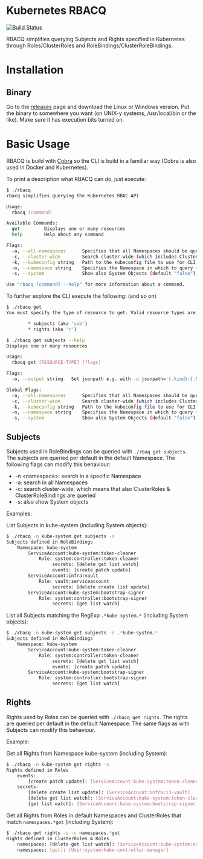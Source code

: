 # Kubernetes RBACQ

[![Build Status](https://travis-ci.org/sbueringer/kubernetes-rbacq.svg?branch=master)](https://travis-ci.org/sbueringer/kubernetes-rbacq)

RBACQ simplifies querying Subjects and Rights specified in Kubernetes through Roles/ClusterRoles and RoleBindings/ClusterRoleBindings.

# Installation

## Binary

Go to the [releases](https://github.com/sbueringer/kubernetes-rbacq/releases) page and download the Linux or Windows version. Put the binary to somewhere you want (on UNIX-y systems, /usr/local/bin or the like). Make sure it has execution bits turned on.

# Basic Usage

RBACQ is build with [Cobra](https://github.com/spf13/cobra) so the CLI is build in a familiar way (Cobra is also used in Docker and Kubernetes).

To print a description what RBACQ can do, just execute:
```bash
$ ./rbacq
rbacq simplifies querying the Kubernetes RBAC API

Usage:
  rbacq [command]

Available Commands:
  get         Displays one or many resources
  help        Help about any command

Flags:
  -a, --all-namespaces      Specifies that all Namespaces should be queried (default "false")
  -c, --cluster-wide        Search cluster-wide (which includes ClusterRoles & ClusterRolebindings)
  -k, --kubeconfig string   Path to the kubeconfig file to use for CLI requests (default "$HOME\\.kube\\config")
  -n, --namespace string    Specifies the Namespace in which to query (default "default")
  -s, --system              Show also System Objects (default "false")

Use "rbacq [command] --help" for more information about a command.
```

To further explore the CLI execute the following: (and so on)
```bash
$ ./rbacq get
You must specify the type of resource to get. Valid resource types are:

        * subjects (aka 'sub')
        * rights (aka 'r')
```

```bash
$ ./rbacq get subjects --help
Displays one or many resources

Usage:
  rbacq get [RESOURCE-TYPE] [flags]

Flags:
  -o, --output string   Set jsonpath e.g. with -o jsonpath='{.kind}:{.Name}'

Global Flags:
  -a, --all-namespaces      Specifies that all Namespaces should be queried (default "false")
  -c, --cluster-wide        Search cluster-wide (which includes ClusterRoles & ClusterRolebindings)
  -k, --kubeconfig string   Path to the kubeconfig file to use for CLI requests (default "C:\\Users\\SBUERIN\\.kube\\config")
  -n, --namespace string    Specifies the Namespace in which to query (default "default")
  -s, --system              Show also System Objects (default "false")

```

## Subjects

Subjects used in RoleBindings can be queried with `./rbaq get subjects`. The subjects are queried per default in the default Namespace. The following flags can modify this behaviour:
* -n \<namespace\>: search in a specific Namespace 
* -a: search in all Namespaces 
* -c: search cluster-wide, which means that also ClusterRoles & ClusterRoleBindings are queried 
* -s: also show System objects 

Examples:

List Subjects in kube-system (including System objects):
```bash
$ ./rbacq -n kube-system get subjects -s
Subjects defined in RoleBindings
    Namespace: kube-system
        ServiceAccount:kube-system:token-cleaner
            Role: system:controller:token-cleaner
                 secrets: [delete get list watch]
                 events: [create patch update]
        ServiceAccount:infra:vault
            Role: vault:serviceaccount
                 secrets: [delete create list update]
        ServiceAccount:kube-system:bootstrap-signer
            Role: system:controller:bootstrap-signer
                 secrets: [get list watch]
```

List all Subjects matching the RegExp `.*kube-system.*` (including System objects):
```bash
$ ./rbacq -n kube-system get subjects -s .*kube-system.*
Subjects defined in RoleBindings
    Namespace: kube-system
        ServiceAccount:kube-system:token-cleaner
            Role: system:controller:token-cleaner
                 secrets: [delete get list watch]
                 events: [create patch update]
        ServiceAccount:kube-system:bootstrap-signer
            Role: system:controller:bootstrap-signer
                 secrets: [get list watch]
```

## Rights

Rights used by Roles can be queried with `./rbacq get rights`. The rights are queried per default in the default Namespace. The same flags as with Subjects can modify this behaviour.

Example:

Get all Rights from Namespace kube-system (including System):
```bash
$ ./rbacq -n kube-system get rights -s 
Rights defined in Roles
    events:
        [create patch update]: [ServiceAccount:kube-system:token-cleaner]
    secrets:
        [delete create list update]: [ServiceAccount:infra:i3-vault]
        [delete get list watch]: [ServiceAccount:kube-system:token-cleaner]
        [get list watch]: [ServiceAccount:kube-system:bootstrap-signer]
```

Get all Rights from Roles in default Namespaces and ClusterRoles that match `namespaces.*get` (including System):
```bash
$ ./rbacq get rights -s -c namespaces.*get
Rights defined in ClusterRoles & Roles
    namespaces: [delete get list watch]: [ServiceAccount:kube-system:namespace-controller]
    namespaces: [get]: [User:system:kube-controller-manager]

```
